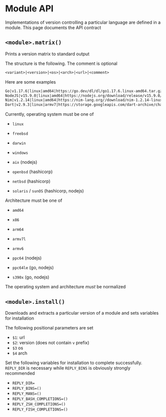 # Module API

Implementations of version controlling a particular language are defined in a module. This page documents the API contract

## `<module>.matrix()`

Prints a version matrix to standard output

The structure is the following. The comment is optional

```txt
<variant>|<version>|<os>|<arch>|<url>|<comment>
```

Here are some examples

```txt
Go|v1.17.6|linux|amd64|https://go.dev/dl/dl/go1.17.6.linux-amd64.tar.gz
NodeJS|v15.9.0|linux|amd64|https://nodejs.org/download/release/v15.9.0/node-v15.9.0-linux-x64.tar.gz|(Released 2021-02-18)
Nim|v1.2.14|linux|amd64|https://nim-lang.org//download/nim-1.2.14-linux_x64.tar.xz
Dart|v2.9.3|linux|armv7|https://storage.googleapis.com/dart-archive/channels/stable/release/2.16.0/sdk/dartsdk-linux-arm-release.zip
```

Currently, operating system must be one of

- `linux`
- `freebsd`
- `darwin`
- `windows`

- `aix` (nodejs)
- `openbsd` (hashicorp)
- `netbsd` (hashicorp)
- `solaris` / `sunOS` (hashicorp, nodejs)

Architecture must be one of

- `amd64`
- `x86`
- `arm64`
- `armv7l`
- `armv6`

- `ppc64` (nodejs)
- `ppc64le` (go, nodejs)
- `s390x` (go, nodejs)

The operating system and architecture _must_ be normalized

## `<module>.install()`

Downloads and extracts a particular version of a module and sets variables for installation

The following positional parameters are set

- `$1`: url
- `$2`: version (does not contain `v` prefix)
- `$3` os
- `$4` arch

Set the following variables for installation to complete successfully. `REPLY_DIR` is necessary while `REPLY_BINS` is obviously strongly recommended

- `REPLY_DIR=`
- `REPLY_BINS=()`
- `REPLY_MANS=()`
- `REPLY_BASH_COMPLETIONS=()`
- `REPLY_ZSH_COMPLETIONS=()`
- `REPLY_FISH_COMPLETIONS=()`
